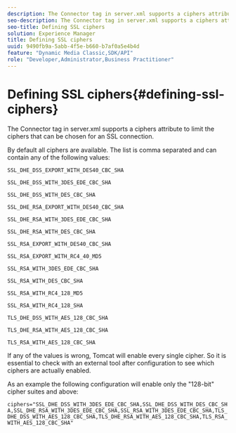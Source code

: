 ```yaml
---
description: The Connector tag in server.xml supports a ciphers attribute to limit the ciphers that can be chosen for an SSL connection.
seo-description: The Connector tag in server.xml supports a ciphers attribute to limit the ciphers that can be chosen for an SSL connection.
seo-title: Defining SSL ciphers
solution: Experience Manager
title: Defining SSL ciphers
uuid: 9490fb9a-5abb-4f5e-b660-b7af0a5e4b4d
feature: "Dynamic Media Classic,SDK/API"
role: "Developer,Administrator,Business Practitioner"
---
```


# Defining SSL ciphers{#defining-ssl-ciphers}

The Connector tag in server.xml supports a ciphers attribute to limit the ciphers that can be chosen for an SSL connection.

By default all ciphers are available. The list is comma separated and can contain any of the following values:

`SSL_DHE_DSS_EXPORT_WITH_DES40_CBC_SHA`

`SSL_DHE_DSS_WITH_3DES_EDE_CBC_SHA`

`SSL_DHE_DSS_WITH_DES_CBC_SHA`

`SSL_DHE_RSA_EXPORT_WITH_DES40_CBC_SHA`

`SSL_DHE_RSA_WITH_3DES_EDE_CBC_SHA`

`SSL_DHE_RSA_WITH_DES_CBC_SHA`

`SSL_RSA_EXPORT_WITH_DES40_CBC_SHA`

`SSL_RSA_EXPORT_WITH_RC4_40_MD5`

`SSL_RSA_WITH_3DES_EDE_CBC_SHA`

`SSL_RSA_WITH_DES_CBC_SHA`

`SSL_RSA_WITH_RC4_128_MD5`

`SSL_RSA_WITH_RC4_128_SHA`

`TLS_DHE_DSS_WITH_AES_128_CBC_SHA`

`TLS_DHE_RSA_WITH_AES_128_CBC_SHA`

`TLS_RSA_WITH_AES_128_CBC_SHA`

If any of the values is wrong, Tomcat will enable every single cipher. So it is essential to check with an external tool after configuration to see which ciphers are actually enabled.

As an example the following configuration will enable only the "128-bit" cipher suites and above:

`ciphers="SSL_DHE_DSS_WITH_3DES_EDE_CBC_SHA,SSL_DHE_DSS_WITH_DES_CBC_SHA,SSL_DHE_RSA_WITH_3DES_EDE_CBC_SHA,SSL_RSA_WITH_3DES_EDE_CBC_SHA,TLS_DHE_DSS_WITH_AES_128_CBC_SHA,TLS_DHE_RSA_WITH_AES_128_CBC_SHA,TLS_RSA_WITH_AES_128_CBC_SHA"` 
